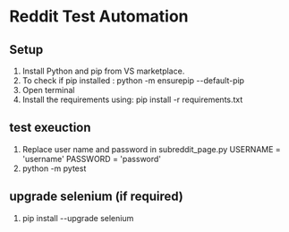 # Reddit Test Automation

## Setup

1. Install Python and pip from VS marketplace.
2. To check if pip installed :
    python -m ensurepip --default-pip  
3. Open terminal
4. Install the requirements using:
    pip install -r requirements.txt

## test exeuction 

1. Replace user name and password in subreddit_page.py 
    USERNAME = 'username'
    PASSWORD = 'password'
2. python -m pytest

## upgrade selenium (if required) 

1. pip install --upgrade selenium 



